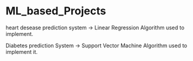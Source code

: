 # ML_based_Projects
heart desease prediction system -> Linear Regression Algorithm used to implement.

Diabetes prediction System -> Support Vector Machine Algorithm used to implement it.
